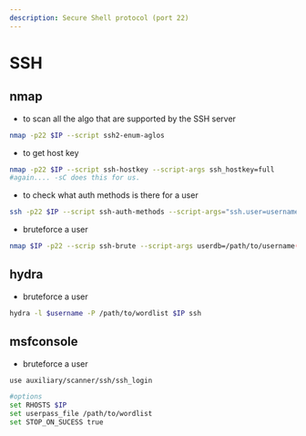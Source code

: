 ```yaml
---
description: Secure Shell protocol (port 22)
---
```


# SSH



## nmap

* to scan all the algo that are supported by the SSH server

```bash
nmap -p22 $IP --script ssh2-enum-aglos 
```

* to get host key

```bash
nmap -p22 $IP --script ssh-hostkey --script-args ssh_hostkey=full
#again.... -sC does this for us.
```

* to check what auth methods is there for a user

```bash
ssh -p22 $IP --script ssh-auth-methods --script-args="ssh.user=username"
```

* bruteforce a user

```bash
nmap $IP -p22 --scrip ssh-brute --script-args userdb=/path/to/username(s).txt
```

## hydra

* bruteforce a user

```bash
hydra -l $username -P /path/to/wordlist $IP ssh
```

## msfconsole

* bruteforce a user

```bash
use auxiliary/scanner/ssh/ssh_login

#options
set RHOSTS $IP
set userpass_file /path/to/wordlist
set STOP_ON_SUCESS true
```
